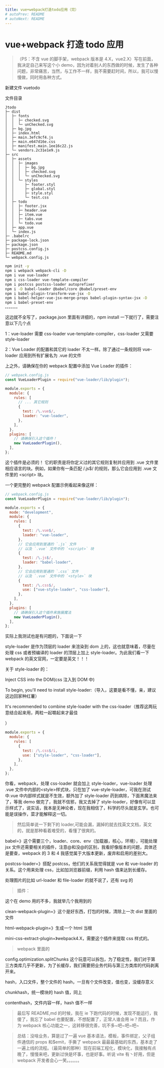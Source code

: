 ```yaml
---
title: vue+webpack打造todo应用（完）
# autoPrev: README
# autoNext: README
---
```


# vue+webpack 打造 todo 应用

> （PS：不含 vue 的脚手架，webpack 版本是 4.X，vue2.X）写在前面，我决定自己来写这个小 demo，因为对着别人的东西做的时候，发生了各种问题，非常痛苦，当然，与工作不一样，我不需要赶时间，所以，我可以慢慢做，同时用各种方式。

新建文件 vuetodo

文件目录

```
Jtodo
├─ dist
│  ├─ fonts
│  │  ├─ checked.svg
│  │  └─ unChecked.svg
│  ├─ bg.jpg
│  ├─ index.html
│  ├─ main.3efc9cf4.js
│  ├─ main.e647d16e.css
│  ├─ manifest.main.1ee16c22.js
│  └─ vendors.2c31e1e9.js
├─ src
│  ├─ assets
│  │  ├─ images
│  │  │  ├─ bg.jpg
│  │  │  ├─ checked.svg
│  │  │  └─ unChecked.svg
│  │  └─ styles
│  │     ├─ footer.styl
│  │     ├─ global.styl
│  │     ├─ style.styl
│  │     └─ test.css
│  ├─ todo
│  │  ├─ footer.jsx
│  │  ├─ header.vue
│  │  ├─ item.vue
│  │  ├─ tabs.vue
│  │  └─ todo.vue
│  ├─ app.vue
│  └─ index.js
├─ .babelrc
├─ package-lock.json
├─ package.json
├─ postcss.config.js
├─ README.md
└─ webpack.config.js
```

```sh
npm init -y
npm i webpack webpack-cli -D
npm i vue vue-loader
npm i css-loader vue-template-compiler
npm i postcss postcss-loader autoprefixer
npm i -D babel-loader @babel/core @babel/preset-env
npm i babel-plugin-transform-vue-jsx -D
npm i babel-helper-vue-jsx-merge-props babel-plugin-syntax-jsx -D
npm i babel-preset-env
。。。。。。。
```

这边就不全写了，package.json 里面有详细的，npm install 一下就行了，需要注意以下几个点

1：vue-loader 需要 css-loader vue-template-compiler，css-loader 又需要 style-loader

2：Vue Loader 的配置和其它的 loader 不太一样。除了通过一条规则将 vue-loader 应用到所有扩展名为 .vue 的文件

上之外，请确保在你的 webpack 配置中添加 Vue Loader 的插件：

```javascript
// webpack.config.js
const VueLoaderPlugin = require("vue-loader/lib/plugin");

module.exports = {
  module: {
    rules: [
      // ... 其它规则
      {
        test: /\.vue$/,
        loader: "vue-loader",
      },
    ],
  },
  plugins: [
    // 请确保引入这个插件！
    new VueLoaderPlugin(),
  ],
};
```

这个插件是必须的！ 它的职责是将你定义过的其它规则复制并应用到 .vue 文件里相应语言的块。例如，如果你有一条匹配 /\.js\$/ 的规则，那么它会应用到 \.vue 文件里的 \<script> 块。

一个更完整的 webpack 配置示例看起来像这样：

```javascript
// webpack.config.js
const VueLoaderPlugin = require("vue-loader/lib/plugin");

module.exports = {
  mode: "development",
  module: {
    rules: [
      {
        test: /\.vue$/,
        loader: "vue-loader",
      },
      // 它会应用到普通的 `.js` 文件
      // 以及 `.vue` 文件中的 `<script>` 块
      {
        test: /\.js$/,
        loader: "babel-loader",
      },
      // 它会应用到普通的 `.css` 文件
      // 以及 `.vue` 文件中的 `<style>` 块
      {
        test: /\.css$/,
        use: ["vue-style-loader", "css-loader"],
      },
    ],
  },
  plugins: [
    // 请确保引入这个插件来施展魔法
    new VueLoaderPlugin(),
  ],
};
```

实际上我测试也是有问题的，下面说一下

style-loader 是作为顶层的 loader 来渲染到 dom 上的，这也就意味着，尽量在处理 css 或者预编译的 loader 的顶层上加上 style-loader。为此我们看一下 webpack 的英文官网，一定要是英文！！！

关于 style-loader 的：

Inject CSS into the DOM(css 注入到 DOM 中)

To begin, you'll need to install style-loader:（导入，这要是看不懂，亲，建议这边回家种红薯）

It's recommended to combine style-loader with the css-loader（推荐这两玩意结合起来用，两粒一起嚼起来才最佳

）

```javascript
module.exports = {
  module: {
    rules: [
      {
        test: /\.css$/i,
        use: ["style-loader", "css-loader"],
      },
    ],
  },
};
```

你看，webpack，处理 css-loader 就会加上 style-loader，vue-loader 处理 \.vue 文件中内部的\<style>样式块，只在加了 vue-style-loader，可我在测试中\.vue 中内部样式就是不生效，额外加了 style-loader 药到病除，下面黑魔法来了，等我 demo 做完了，我就不信邪，我又去掉了 style-loader，好像有可以显示样式了，说实话，我本是无神论者，现在我相信了，科学的尽头就是玄学。也可能是误操作，菜才能解释这一切。

> 然后简单说一下剩下的 loader,可能会漏，漏掉的就去找英文文档，英文的，就是那种看着难受的，看懂了很爽的。

babel=》这个需要三个，loader、core、env（加载器，核心，环境），可能处理 jsx 文件还需要相关的插件，注意@和没@的区别，我看好像版本的问题，具体还是要查，webpack 的 3 和 4 我感觉属于大版本更新，废弃和启用的差别大。

postcss-loader=》搭配 postcss，他们的关系我觉得就是 vue 和 vue-loader 的关系。这个用来处理 css，比如加浏览器前缀，利用 hash 值来达到长缓存。

处理图片的比如 url-loader 和 file-loader 的就不说了，还有 svg 的

> 插件：

这个在 demo 用的不多，我就举几个我用到的

clean-webpack-plugin=》这个是好东西，打包的时候，清除上一次 dist 里面的文件

html-webpack-plugin=》生成一个 html 当根

mini-css-extract-plugin=》webpack4.X，需要这个插件来提取 css 样式的。

> webpack 里面的

config.optimization.splitChunks 这个玩意可以拆包，为了稳定性，我们对于第三方类库几乎不更新，为了长缓存，我们需要把业务代码与第三方类库的代码剥离开来。

hash，入口文件，整个文件的 hash，一旦有个文件改变，值也变，没缓存意义

chunkhash，统一模块的 hash 值，同上

contenthash，文件内容一样，hash 值不一样

> 最后写 README,md 的时候，我在 ie 下跑代码的时候，发现不能运行，我傻了，我忘了 babel 也要配置，不想配置了，正常人谁会用 ie？而且，作为 webpack 核心功能之一，这转移很完善，坑不多~吧~吧~吧~

> 总结：没啥业务，算是过了一遍 vue 基本语法，模板，事件绑定，父子组件通信的 props 和\$emit，手撕了 webpack 最最最基础的东西，基本走了一遍上线的流程。（最简单的那种）现在前端工程化，模块化，我接触有点晚了，慢慢来吧，更新过快是坏事，也是好事。听说 vite 有丶好用，但是 webpack 开发者会心一笑。。。。。。
